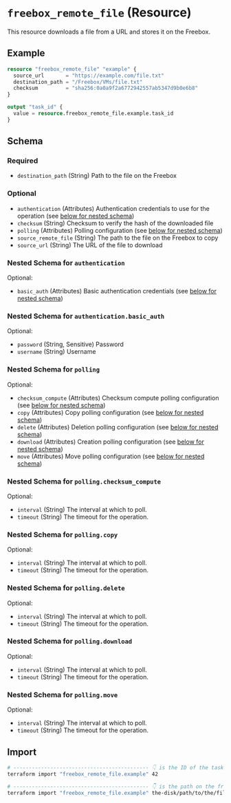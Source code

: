 # `freebox_remote_file` (Resource)

This resource downloads a file from a URL and stores it on the Freebox.

## Example

```terraform
resource "freebox_remote_file" "example" {
  source_url       = "https://example.com/file.txt"
  destination_path = "/Freebox/VMs/file.txt"
  checksum         = "sha256:0a0a9f2a6772942557ab5347d9b0e6b8"
}

output "task_id" {
  value = resource.freebox_remote_file.example.task_id
}
```

<!-- schema generated by tfplugindocs -->
## Schema

### Required

- `destination_path` (String) Path to the file on the Freebox

### Optional

- `authentication` (Attributes) Authentication credentials to use for the operation (see [below for nested schema](#nestedatt--authentication))
- `checksum` (String) Checksum to verify the hash of the downloaded file
- `polling` (Attributes) Polling configuration (see [below for nested schema](#nestedatt--polling))
- `source_remote_file` (String) The path to the file on the Freebox to copy
- `source_url` (String) The URL of the file to download

<a id="nestedatt--authentication"></a>
### Nested Schema for `authentication`

Optional:

- `basic_auth` (Attributes) Basic authentication credentials (see [below for nested schema](#nestedatt--authentication--basic_auth))

<a id="nestedatt--authentication--basic_auth"></a>
### Nested Schema for `authentication.basic_auth`

Optional:

- `password` (String, Sensitive) Password
- `username` (String) Username



<a id="nestedatt--polling"></a>
### Nested Schema for `polling`

Optional:

- `checksum_compute` (Attributes) Checksum compute polling configuration (see [below for nested schema](#nestedatt--polling--checksum_compute))
- `copy` (Attributes) Copy polling configuration (see [below for nested schema](#nestedatt--polling--copy))
- `delete` (Attributes) Deletion polling configuration (see [below for nested schema](#nestedatt--polling--delete))
- `download` (Attributes) Creation polling configuration (see [below for nested schema](#nestedatt--polling--download))
- `move` (Attributes) Move polling configuration (see [below for nested schema](#nestedatt--polling--move))

<a id="nestedatt--polling--checksum_compute"></a>
### Nested Schema for `polling.checksum_compute`

Optional:

- `interval` (String) The interval at which to poll.
- `timeout` (String) The timeout for the operation.


<a id="nestedatt--polling--copy"></a>
### Nested Schema for `polling.copy`

Optional:

- `interval` (String) The interval at which to poll.
- `timeout` (String) The timeout for the operation.


<a id="nestedatt--polling--delete"></a>
### Nested Schema for `polling.delete`

Optional:

- `interval` (String) The interval at which to poll.
- `timeout` (String) The timeout for the operation.


<a id="nestedatt--polling--download"></a>
### Nested Schema for `polling.download`

Optional:

- `interval` (String) The interval at which to poll.
- `timeout` (String) The timeout for the operation.


<a id="nestedatt--polling--move"></a>
### Nested Schema for `polling.move`

Optional:

- `interval` (String) The interval at which to poll.
- `timeout` (String) The timeout for the operation.

## Import

```sh
# -------------------------------------------- 👇 is the ID of the task
terraform import "freebox_remote_file.example" 42

# -------------------------------------------- 👇 is the path on the freebox disk
terraform import "freebox_remote_file.example" the-disk/path/to/the/file.txt
```
